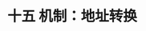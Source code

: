 ---
title: 十五 机制：地址转换
description: 如何实现高效的内存虚拟化？如何提供应用程序所需的灵活性？如何保持控制应用程序可访问的内存位置，从而确保应用程序的内存访问得到合理的限制？采用基于硬件的地址转换（hardware-based address translation），硬件对每次内存访问进行处理（获取指令、数据读取或写入），将指令中的虚拟（virtual）地址转化为数据实际存储的（physical）物理地址。

---